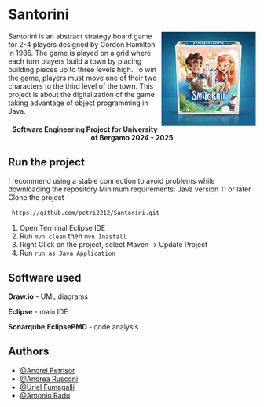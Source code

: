 # Santorini

<img src="assets/santorini.png" alt="Santorini" width=192px height=192px align="right"/>

Santorini is an abstract strategy board game for 2-4 players designed by Gordon Hamilton in 1985. The game is played on a grid where each turn players build a town by placing building pieces up to three levels high. To win the game, players must move one of their two characters to the third level of the town. This project is about the digitalization of the game taking advantage of object programming in Java.


<h4 align="center">Software Engineering Project for University of Bergamo 2024 - 2025</h4>

## Run the project

I recommend using a stable connection to avoid problems while downloading the repository
Minimum requirements: Java version 11 or later
Clone the project

```bash
 https://github.com/petri2212/Santorini.git
```
1. Open Terminal Eclipse IDE
2. Run `mvn clean` then `mvn Inastall`
3. Right Click on the project, select Maven -> Update Project
4. Run `run as Java Application`

## Software used
**Draw.io** - UML diagrams

**Eclipse** - main IDE 

**Sonarqube**,**EclipsePMD** - code analysis


## Authors

- [@Andrei Petrisor ](https://github.com/petri2212)
- [@Andrea Rusconi ](https://github.com/andreaRusconl)
- [@Uriel Fumagalli ](https://github.com/u-fumagalli)
- [@Antonio Radu](https://github.com/zodiacapricorn)
